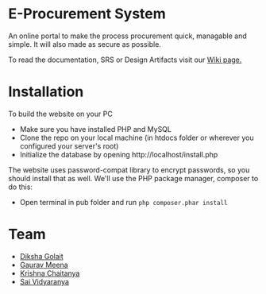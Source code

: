 E-Procurement System
==================

An online portal to make the process procurement quick, managable and simple. It will also made as secure as possible.

To read the documentation, SRS or Design Artifacts visit our [Wiki page.](https://github.com/chaitan94/cs258-iiti-group2/wiki)

# Installation

To build the website on your PC

* Make sure you have installed PHP and MySQL
* Clone the repo on your local machine (in htdocs folder or wherever you configured your server's root)
* Initialize the database by opening http://localhost/install.php

The website uses password-compat library to encrypt passwords, so you should install that as well.
We'll use the PHP package manager, composer to do this:

* Open terminal in pub folder and run `php composer.phar install`

# Team

* [Diksha Golait](https://github.com/dikshagolait/)
* [Gaurav Meena](https://github.com/gxim/)
* [Krishna Chaitanya](https://github.com/chaitan94/)
* [Sai Vidyaranya](https://github.com/Vidyaranya/)
